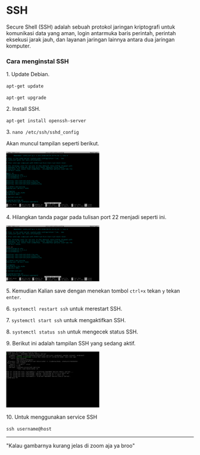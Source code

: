 # SSH
Secure Shell (SSH) adalah sebuah protokol jaringan kriptografi untuk komunikasi data yang aman, login antarmuka baris perintah, perintah eksekusi jarak jauh, dan layanan jaringan lainnya antara dua jaringan komputer.
<h3>Cara menginstal SSH</h3>
<p>1. Update Debian.</p>
<p><code>apt-get update</code></p>
<p><code>apt-get upgrade</code></p>
<p>2. Install SSH.</p>
<p><code>apt-get install openssh-server</code></p>
<p>3. <code>nano /etc/ssh/sshd_config</code></p>
<p>Akan muncul tampilan seperti berikut.</p>
<img src="https://github.com/rofisikunyuk/SSH/blob/main/Screenshot/VirtualBox_DEBIAN10%5BSERVER%5D_07_02_2022_13_57_43.png" width="250" height="150">
<p>4. Hilangkan tanda pagar pada tulisan port 22 menjadi seperti ini.</p>
<img src="https://github.com/rofisikunyuk/SSH/blob/main/Screenshot/VirtualBox_DEBIAN10%5BSERVER%5D_07_02_2022_13_58_02.png" width="250" height="150">
<p>5. Kemudian Kalian save dengan menekan tombol <code>ctrl+x</code> tekan <code>y</code> tekan <code>enter</code>.</p>
<p>6. <code>systemctl restart ssh</code> untuk merestart SSH.</p>
<p>7. <code>systemctl start ssh</code> untuk mengaktifkan SSH.</p>
<p>8. <code>systemctl status ssh</code> untuk mengecek status SSH.</p>
<p>9. Berikut ini adalah tampilan SSH yang sedang aktif.</p>
<img src="https://github.com/rofisikunyuk/SSH/blob/main/Screenshot/VirtualBox_DEBIAN10%5BSERVER%5D_07_02_2022_13_58_27.png" width="250" height="150">
<p>10. Untuk menggunakan service SSH</p>
<p><code>ssh username@host</code></p><hr>
<p>"Kalau gambarnya kurang jelas di zoom aja ya broo"</p>

